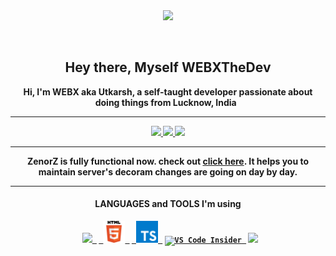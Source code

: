 
<div align="center">
  <img src="https://i.imgur.com/W4UpocQ.png">
  
  &nbsp;
<h2> Hey there, Myself <strong>WEBXTheDev</h2>


  <b>  Hi, I'm WEBX aka Utkarsh, a self-taught developer passionate about doing things from Lucknow, India
    <b>
&nbsp;
<hr>

  <p align="center">
    <a href="https://github.com/WEBXTheDev/">
        <img src="https://github-readme-stats.vercel.app/api?username=WEBXTheDev&hide=issues,prs&count_private=true&show_owner=true&show_icons=true&bg_color=0d1117&title_color=ffffff&text_color=ffffff&icon_color=FF0000&hide_border=true/" />
    </a>
    <a href="https://github.com/WEBXTheDev/">
        <img src="https://github-readme-stats.vercel.app/api/top-langs/?username=WEBXTheDev&layout=compact&card_width=445&bg_color=0d1117&title_color=ffffff&text_color=ffffff&icon_color=FF4D4D&hide_border=true/" />
    </a>
    <a href="https://github.com/WEBXTheDev/">
        <img src="https://github-readme-streak-stats.herokuapp.com?user=WEBXTHEDEV&hide_border=true&background=0D1117&currStreakLabel=FF0000&sideLabels=FFFFFF&currStreakNum=FFFFFF&dates=FFFFFF&sideNums=FFFFFF&fire=FF0000&ring=FF2626&stroke=FFFFFF)](https://git.io/streak-stats" />
    </a>
</p>

<hr>

ZenorZ is fully functional now. check out [click here](https://top.gg/bot/807153847708811274). It helps you to maintain server's decoram changes are going on day by day.

<hr>
<div align="center">
<h4>  <b>LANGUAGES</b> and <b>TOOLS</b> I'm using  </h4>
<code> <a href=""><img src="https://res.cloudinary.com/teepublic/image/private/s--bZwGEjXl--/t_Preview/b_rgb:191919,c_limit,f_jpg,h_630,q_90,w_630/v1539274051/production/designs/3302114_0.jpg" width=35px > </code></a>
<code><a href=""> <img src= "https://raw.githubusercontent.com/github/explore/80688e429a7d4ef2fca1e82350fe8e3517d3494d/topics/html/html.png" width=35px > </code></a>
<code><a href=""> <img src= "https://raw.githubusercontent.com/github/explore/80688e429a7d4ef2fca1e82350fe8e3517d3494d/topics/typescript/typescript.png" width=35px > </code></a>
<code><a href="https://code.visualstudio.com/insiders/"><img src="https://cdn.discordapp.com/emojis/754345273328664676.gif?v=1" alt="VS Code Insider" width="35px"> </code></a>
<code><a href="https://discord.js.org/#/"><img src="https://jasonhaxstuff.gallerycdn.vsassets.io/extensions/jasonhaxstuff/discord-js-tools/0.0.3/1530824658924/Microsoft.VisualStudio.Services.Icons.Default" width="35px"></a></code>
